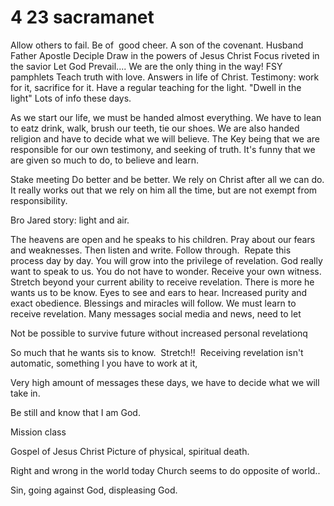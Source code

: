 # 4 23 sacramanet

Allow others to fail.
Be of  good cheer.
A son of the covenant.
Husband
Father
Apostle
Deciple
Draw in the powers of Jesus Christ
Focus riveted in the savior
Let God Prevail.... We are the only thing in the way!
FSY pamphlets
Teach truth with love.
Answers in life of Christ.
Testimony: work for it, sacrifice for it. Have a regular teaching for the light.
"Dwell in the light"
Lots of info these days.

As we start our life, we must be handed almost everything. We have to lean to eatz drink, walk, brush our teeth, tie our shoes. We are also handed religion and have to decide what we will believe. The Key being that we are responsible for our own testimony, and seeking of truth. It's funny that we are given so much to do, to believe and learn.

Stake meeting
Do better and be better.
We rely on Christ after all we can do. It really works out that we rely on him all the time, but are not exempt from responsibility.

Bro Jared story: light and air.

The heavens are open and he speaks to his children.
Pray about our fears and weaknesses. Then listen and write. Follow through.  Repate this process day by day. You will grow into the privilege of revelation. God really want to speak to us. You do not have to wonder. Receive your own witness. Stretch beyond your current ability to receive revelation. There is more he wants us to be know. Eyes to see and ears to hear. Increased purity and exact obedience. Blessings and miracles will follow.
We must learn to receive revelation. Many messages social media and news, need to let

Not be possible to survive future without increased personal revelationq

So much that he wants sis to know.  Stretch!!  Receiving revelation isn't automatic, something l you have to work at it,

Very high amount of messages these days, we have to decide what we will take in.

Be still and know that I am God.

Mission class

Gospel of Jesus Christ
Picture of physical, spiritual death.

Right and wrong in the world today
Church seems to do opposite of world..

Sin, going against God, displeasing God.
